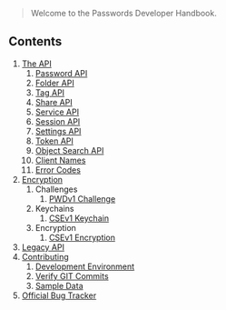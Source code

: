 > Welcome to the Passwords Developer Handbook.

## Contents
1. [The API](./Api)
   1. [Password API](./Api/Password-Api)
   2. [Folder API](./Api/Folder-Api)
   3. [Tag API](./Api/Tag-Api)
   4. [Share API](./Api/Share-Api)
   5. [Service API](./Api/Service-Api)
   6. [Session API](./Api/Session-Api)
   7. [Settings API](./Api/Settings-Api)
   8. [Token API](./Api/Token-Api)
   9. [Object Search API](./Api/Object-Search)
   10. [Client Names](./Api/Client-Names)
   11. [Error Codes](./Api/Error-Codes)
2. [Encryption](./Api/Encryption)
   1. Challenges
      1. [PWDv1 Challenge](./Api/Encryption/PWDv1Challenge)
   2. Keychains
      1. [CSEv1 Keychain](./Api/Encryption/CSEv1Keychain)
   3. Encryption
      1. [CSEv1 Encryption](./Api/Encryption/CSEv1Encryption)
3. [Legacy API](./Api/Legacy-Api)
4. [Contributing](https://git.mdns.eu/nextcloud/passwords/blob/master/CONTRIBUTING.md)
   1. [Development Environment](https://git.mdns.eu/nextcloud/passwords/blob/master/CONTRIBUTING.md)
   2. [Verify GIT Commits](./Contributing/Verify-Git-Commits)
   3. [Sample Data](./Contributing/Sample-Data)
5. [Official Bug Tracker](https://github.com/marius-wieschollek/passwords/issues)